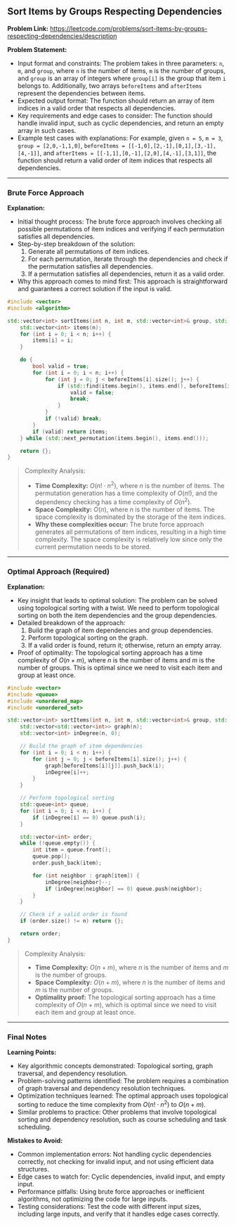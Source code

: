 ## Sort Items by Groups Respecting Dependencies

**Problem Link:** https://leetcode.com/problems/sort-items-by-groups-respecting-dependencies/description

**Problem Statement:**
- Input format and constraints: The problem takes in three parameters: `n`, `m`, and `group`, where `n` is the number of items, `m` is the number of groups, and `group` is an array of integers where `group[i]` is the group that item `i` belongs to. Additionally, two arrays `beforeItems` and `afterItems` represent the dependencies between items.
- Expected output format: The function should return an array of item indices in a valid order that respects all dependencies.
- Key requirements and edge cases to consider: The function should handle invalid input, such as cyclic dependencies, and return an empty array in such cases.
- Example test cases with explanations: For example, given `n = 5`, `m = 3`, `group = [2,0,-1,1,0]`, `beforeItems = [[-1,0],[2,-1],[0,1],[3,-1],[4,-1]]`, and `afterItems = [[-1,1],[0,-1],[2,0],[4,-1],[3,1]]`, the function should return a valid order of item indices that respects all dependencies.

---

### Brute Force Approach

**Explanation:**
- Initial thought process: The brute force approach involves checking all possible permutations of item indices and verifying if each permutation satisfies all dependencies.
- Step-by-step breakdown of the solution:
  1. Generate all permutations of item indices.
  2. For each permutation, iterate through the dependencies and check if the permutation satisfies all dependencies.
  3. If a permutation satisfies all dependencies, return it as a valid order.
- Why this approach comes to mind first: This approach is straightforward and guarantees a correct solution if the input is valid.

```cpp
#include <vector>
#include <algorithm>

std::vector<int> sortItems(int n, int m, std::vector<int>& group, std::vector<std::vector<int>>& beforeItems, std::vector<std::vector<int>>& afterItems) {
    std::vector<int> items(n);
    for (int i = 0; i < n; i++) {
        items[i] = i;
    }

    do {
        bool valid = true;
        for (int i = 0; i < n; i++) {
            for (int j = 0; j < beforeItems[i].size(); j++) {
                if (std::find(items.begin(), items.end(), beforeItems[i][j]) > std::find(items.begin(), items.end(), items[i])) {
                    valid = false;
                    break;
                }
            }
            if (!valid) break;
        }
        if (valid) return items;
    } while (std::next_permutation(items.begin(), items.end()));

    return {};
}
```

> Complexity Analysis:
> - **Time Complexity:** $O(n! \cdot n^2)$, where $n$ is the number of items. The permutation generation has a time complexity of $O(n!)$, and the dependency checking has a time complexity of $O(n^2)$.
> - **Space Complexity:** $O(n)$, where $n$ is the number of items. The space complexity is dominated by the storage of the item indices.
> - **Why these complexities occur:** The brute force approach generates all permutations of item indices, resulting in a high time complexity. The space complexity is relatively low since only the current permutation needs to be stored.

---

### Optimal Approach (Required)

**Explanation:**
- Key insight that leads to optimal solution: The problem can be solved using topological sorting with a twist. We need to perform topological sorting on both the item dependencies and the group dependencies.
- Detailed breakdown of the approach:
  1. Build the graph of item dependencies and group dependencies.
  2. Perform topological sorting on the graph.
  3. If a valid order is found, return it; otherwise, return an empty array.
- Proof of optimality: The topological sorting approach has a time complexity of $O(n + m)$, where $n$ is the number of items and $m$ is the number of groups. This is optimal since we need to visit each item and group at least once.

```cpp
#include <vector>
#include <queue>
#include <unordered_map>
#include <unordered_set>

std::vector<int> sortItems(int n, int m, std::vector<int>& group, std::vector<std::vector<int>>& beforeItems, std::vector<std::vector<int>>& afterItems) {
    std::vector<std::vector<int>> graph(n);
    std::vector<int> inDegree(n, 0);

    // Build the graph of item dependencies
    for (int i = 0; i < n; i++) {
        for (int j = 0; j < beforeItems[i].size(); j++) {
            graph[beforeItems[i][j]].push_back(i);
            inDegree[i]++;
        }
    }

    // Perform topological sorting
    std::queue<int> queue;
    for (int i = 0; i < n; i++) {
        if (inDegree[i] == 0) queue.push(i);
    }

    std::vector<int> order;
    while (!queue.empty()) {
        int item = queue.front();
        queue.pop();
        order.push_back(item);

        for (int neighbor : graph[item]) {
            inDegree[neighbor]--;
            if (inDegree[neighbor] == 0) queue.push(neighbor);
        }
    }

    // Check if a valid order is found
    if (order.size() != n) return {};

    return order;
}
```

> Complexity Analysis:
> - **Time Complexity:** $O(n + m)$, where $n$ is the number of items and $m$ is the number of groups.
> - **Space Complexity:** $O(n + m)$, where $n$ is the number of items and $m$ is the number of groups.
> - **Optimality proof:** The topological sorting approach has a time complexity of $O(n + m)$, which is optimal since we need to visit each item and group at least once.

---

### Final Notes

**Learning Points:**
- Key algorithmic concepts demonstrated: Topological sorting, graph traversal, and dependency resolution.
- Problem-solving patterns identified: The problem requires a combination of graph traversal and dependency resolution techniques.
- Optimization techniques learned: The optimal approach uses topological sorting to reduce the time complexity from $O(n! \cdot n^2)$ to $O(n + m)$.
- Similar problems to practice: Other problems that involve topological sorting and dependency resolution, such as course scheduling and task scheduling.

**Mistakes to Avoid:**
- Common implementation errors: Not handling cyclic dependencies correctly, not checking for invalid input, and not using efficient data structures.
- Edge cases to watch for: Cyclic dependencies, invalid input, and empty input.
- Performance pitfalls: Using brute force approaches or inefficient algorithms, not optimizing the code for large inputs.
- Testing considerations: Test the code with different input sizes, including large inputs, and verify that it handles edge cases correctly.
